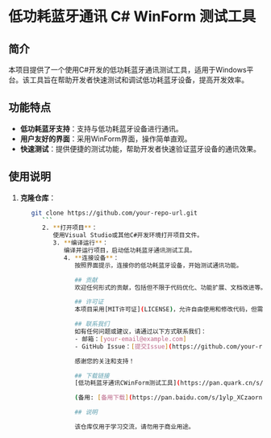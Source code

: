 # 低功耗蓝牙通讯 C# WinForm 测试工具

## 简介
本项目提供了一个使用C#开发的低功耗蓝牙通讯测试工具，适用于Windows平台。该工具旨在帮助开发者快速测试和调试低功耗蓝牙设备，提高开发效率。

## 功能特点
- **低功耗蓝牙支持**：支持与低功耗蓝牙设备进行通讯。
- **用户友好的界面**：采用WinForm界面，操作简单直观。
- **快速测试**：提供便捷的测试功能，帮助开发者快速验证蓝牙设备的通讯效果。

## 使用说明
1. **克隆仓库**：
   ```sh
      git clone https://github.com/your-repo-url.git
         ```
         2. **打开项目**：
            使用Visual Studio或其他C#开发环境打开项目文件。
            3. **编译运行**：
               编译并运行项目，启动低功耗蓝牙通讯测试工具。
               4. **连接设备**：
                  按照界面提示，连接你的低功耗蓝牙设备，开始测试通讯功能。

                  ## 贡献
                  欢迎任何形式的贡献，包括但不限于代码优化、功能扩展、文档改进等。请通过提交Issue或Pull Request来参与项目贡献。

                  ## 许可证
                  本项目采用[MIT许可证](LICENSE)，允许自由使用和修改代码，但需保留原作者的版权声明。

                  ## 联系我们
                  如有任何问题或建议，请通过以下方式联系我们：
                  - 邮箱：[your-email@example.com]
                  - GitHub Issue：[提交Issue](https://github.com/your-repo-url/issues)

                  感谢您的关注和支持！

                  ## 下载链接
                  [低功耗蓝牙通讯CWinForm测试工具](https://pan.quark.cn/s/b66d2572436d) 

                  (备用: [备用下载](https://pan.baidu.com/s/1ylp_XCzaornfZNM_AdEUvQ?pwd=1234))

                  ## 说明

                  该仓库仅用于学习交流，请勿用于商业用途。
